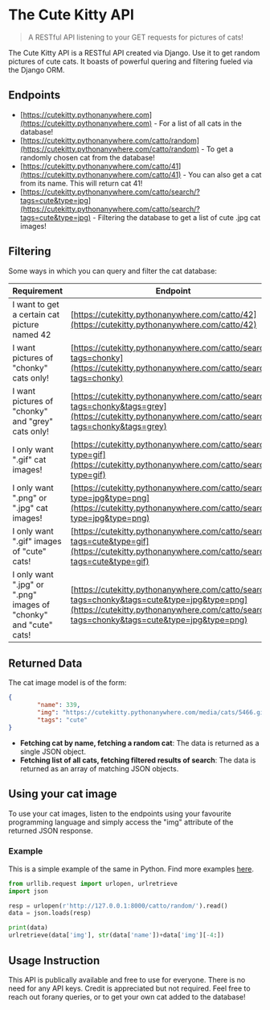 # The Cute Kitty API
> A RESTful API listening to your GET requests for pictures of cats!  

The Cute Kitty API is a RESTful API created via Django. Use it to get random pictures of cute cats. It boasts of powerful quering and filtering fueled via the Django ORM.  

## Endpoints

- [https://cutekitty.pythonanywhere.com](https://cutekitty.pythonanywhere.com) - For a list of all cats in the database!
- [https://cutekitty.pythonanywhere.com/catto/random](https://cutekitty.pythonanywhere.com/catto/random) - To get a randomly chosen cat from the database!
- [https://cutekitty.pythonanywhere.com/catto/41](https://cutekitty.pythonanywhere.com/catto/41) - You can also get a cat from its name. This will return cat 41!
- [https://cutekitty.pythonanywhere.com/catto/search/?tags=cute&type=jpg](https://cutekitty.pythonanywhere.com/catto/search/?tags=cute&type=jpg) - Filtering the database to get a list of cute .jpg cat images!

## Filtering

Some ways in which you can query and filter the cat database:

| Requirement | Endpoint |
| ------ | ------ |
| I want to get a certain cat picture named 42 | [https://cutekitty.pythonanywhere.com/catto/42](https://cutekitty.pythonanywhere.com/catto/42) |
| I want pictures of "chonky" cats only! | [https://cutekitty.pythonanywhere.com/catto/search/?tags=chonky](https://cutekitty.pythonanywhere.com/catto/search/?tags=chonky) |
| I want pictures of "chonky" and "grey" cats only! | [https://cutekitty.pythonanywhere.com/catto/search/?tags=chonky&tags=grey](https://cutekitty.pythonanywhere.com/catto/search/?tags=chonky&tags=grey) |
| I only want ".gif" cat images! | [https://cutekitty.pythonanywhere.com/catto/search/?type=gif](https://cutekitty.pythonanywhere.com/catto/search/?type=gif) |
| I only want ".png" or ".jpg" cat images! | [https://cutekitty.pythonanywhere.com/catto/search/?type=jpg&type=png](https://cutekitty.pythonanywhere.com/catto/search/?type=jpg&type=png) |
| I only want ".gif" images of "cute" cats! | [https://cutekitty.pythonanywhere.com/catto/search/?tags=cute&type=gif](https://cutekitty.pythonanywhere.com/catto/search/?tags=cute&type=gif) |
| I only want ".jpg" or ".png" images of "chonky" and "cute" cats! | [https://cutekitty.pythonanywhere.com/catto/search/?tags=chonky&tags=cute&type=jpg&type=png](https://cutekitty.pythonanywhere.com/catto/search/?tags=chonky&tags=cute&type=jpg&type=png) |

## Returned Data
The cat image model is of the form:
```json
{
        "name": 339,
        "img": "https://cutekitty.pythonanywhere.com/media/cats/5466.gif",
        "tags": "cute"
}
```
 - **Fetching cat by name, fetching a random cat**: The data is returned as a single JSON object.
 - **Fetching list of all cats, fetching filtered results of search**: The data is returned as an array of matching JSON objects.

## Using your cat image
To use your cat images, listen to the endpoints using your favourite programming language and simply access the "img" attribute of the returned JSON response.

### Example
This is a simple example of the same in Python. Find more examples [here](https://github.com/Chahat08/The-Cute-Kitty-API/tree/master/examples).

```py
from urllib.request import urlopen, urlretrieve
import json

resp = urlopen(r'http://127.0.0.1:8000/catto/random/').read()
data = json.loads(resp)

print(data)
urlretrieve(data['img'], str(data['name'])+data['img'][-4:])
```

## Usage Instruction
This API is publically available and free to use for everyone. There is no need for any API keys. Credit is appreciated but not required. Feel free to reach out forany queries, or to get your own cat added to the database!
